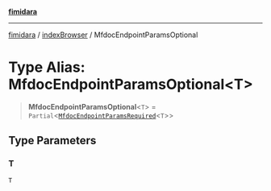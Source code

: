 [**fimidara**](../../README.md)

***

[fimidara](../../modules.md) / [indexBrowser](../README.md) / MfdocEndpointParamsOptional

# Type Alias: MfdocEndpointParamsOptional\<T\>

> **MfdocEndpointParamsOptional**\<`T`\> = `Partial`\<[`MfdocEndpointParamsRequired`](MfdocEndpointParamsRequired.md)\<`T`\>\>

## Type Parameters

### T

`T`
